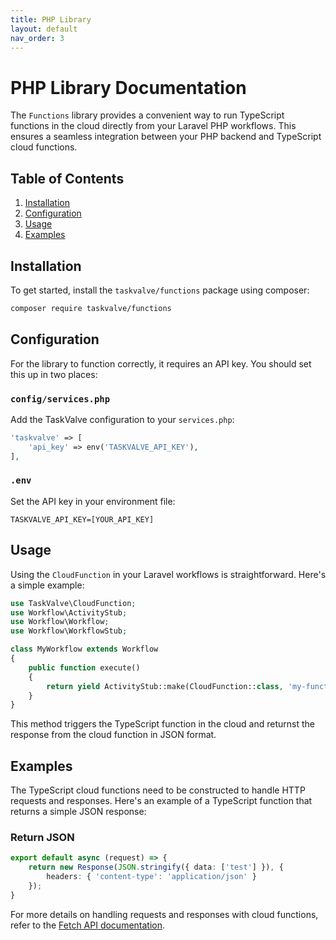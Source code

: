 ```yaml
---
title: PHP Library
layout: default
nav_order: 3
---
```


# PHP Library Documentation

The `Functions` library provides a convenient way to run TypeScript functions in the cloud directly from your Laravel PHP workflows. This ensures a seamless integration between your PHP backend and TypeScript cloud functions.

## Table of Contents

1. [Installation](#installation)
2. [Configuration](#configuration)
3. [Usage](#usage)
4. [Examples](#examples)

## Installation

To get started, install the `taskvalve/functions` package using composer:

```bash
composer require taskvalve/functions
```

## Configuration

For the library to function correctly, it requires an API key. You should set this up in two places: 

### `config/services.php`

Add the TaskValve configuration to your `services.php`:

```php
'taskvalve' => [
    'api_key' => env('TASKVALVE_API_KEY'),
],
```

### `.env`

Set the API key in your environment file:

```
TASKVALVE_API_KEY=[YOUR_API_KEY]
```

## Usage

Using the `CloudFunction` in your Laravel workflows is straightforward. Here's a simple example:

```php
use TaskValve\CloudFunction;
use Workflow\ActivityStub;
use Workflow\Workflow;
use Workflow\WorkflowStub;

class MyWorkflow extends Workflow
{
    public function execute()
    {
        return yield ActivityStub::make(CloudFunction::class, 'my-function');
    }
}
```

This method triggers the TypeScript function in the cloud and returnst the response from the cloud function in JSON format.

## Examples

The TypeScript cloud functions need to be constructed to handle HTTP requests and responses. Here's an example of a TypeScript function that returns a simple JSON response:

### Return JSON

```typescript
export default async (request) => {
    return new Response(JSON.stringify({ data: ['test'] }), { 
        headers: { 'content-type': 'application/json' }
    });
}
```

For more details on handling requests and responses with cloud functions, refer to the [Fetch API documentation](https://developer.mozilla.org/en-US/docs/Web/API/Fetch_API).
